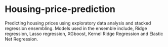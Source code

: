 # Housing-price-prediction

Predicting housing prices using exploratory data analysis and stacked regression ensembling. 
Models used in the ensemble include, Ridge regression, Lasso regression, XGboost, 
Kernel Ridge Regression and Elastic Net Regression.
